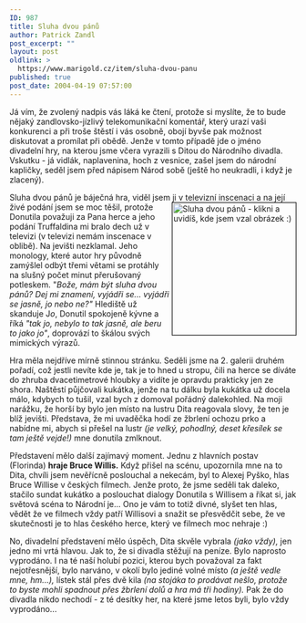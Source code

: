 ```yaml
---
ID: 987
title: Sluha dvou pánů
author: Patrick Zandl
post_excerpt: ""
layout: post
oldlink: >
  https://www.marigold.cz/item/sluha-dvou-panu
published: true
post_date: 2004-04-19 07:57:00
---
```

<p>
Já vím, že zvolený nadpis vás láká ke čtení, protože si myslíte, že to bude nějaký zandlovsko-jízlivý telekomunikační komentář, který urazí vaši konkurenci a při troše štěstí i vás osobně, obojí byvše pak možnost diskutovat a promílat při obědě. Jenže v tomto případě jde o jméno divadelní hry, na kterou jsme včera vyrazili s Ditou do Národního divadla. Vskutku - já vidlák, naplavenina, hoch z vesnice, zašel jsem do národní kapličky, seděl jsem před nápisem Národ sobě (ještě ho neukradli, i když je zlacený).</p>

<p>
Sluha dvou pánů je báječná hra, viděl jsem ji v televizní inscenaci a na její živé podání jsem <A href="http://www.zena-in.cz/rofrano/predstaveni.asp?predstaveni=83&amp;divadlo=15" target=_blank><IMG height=232 alt="Sluha dvou pánů - klikni a uvidíš, kde jsem vzal obrázek :)" src="/wp-content/uploads/sluhadvoupanu.jpg" width=217 align=right border=1></A>se moc těšil, protože Donutila považuji za Pana herce a jeho podání Truffaldina mi bralo dech už v televizi (v televizi nemám inscenace v oblibě). Na jevišti nezklamal. Jeho monology, které autor hry původně zamýšlel odbýt třemi větami se protáhly na slušný počet minut přerušovaný potleskem. "<EM>Bože, mám být sluha dvou pánů? Dej mi znamení, vyjádři se... vyjádři se jasně, jo nebo ne?"</EM> Hlediště už skanduje J<EM>o</EM>, Donutil spokojeně kývne a říká <EM>"tak jo, nebylo to tak jasně, ale beru to jako jo"</EM>, doprovází to škálou svých mimických výrazů.</p>

<p>
Hra měla nejdříve mírně stinnou stránku. Seděli jsme na 2. galerii druhém pořadí, což jestli nevíte kde je, tak je to hned u stropu, čili na herce se díváte do zhruba dvacetimetrové hloubky a vidíte je opravdu prakticky jen ze shora. Naštěstí půjčovali kukátka, jenže na tu dálku byla kukátka už docela málo, kdybych to tušil, vzal bych z domoval pořádný dalekohled. Na moji narážku, že horší by bylo jen místo na lustru Dita reagovala slovy, že ten je blíž jevišti. Představa, že mi uvaděčka hodí ze žbrlení ochozu prko a nabídne mi, abych si přešel na lustr <EM>(je velký, pohodlný, deset křesílek se tam ještě vejde!)</EM> mne donutila zmlknout. </p>

<p>
Představení mělo další zajímavý moment. Jednu z hlavních postav (Florinda) <STRONG>hraje Bruce Willis.</STRONG> Když přišel na scénu, upozornila mne na to Dita,&#160;chvíli jsem nevěřícně poslouchal a nekecám, byl to Alexej Pyško, hlas Bruce Willise v českých filmech.&#160;Jenže proto, že jsme seděli tak daleko, stačilo sundat kukátko a poslouchat dialogy Donutila s Willisem a říkat si, jak světová scéna to Národní je... Ono je vám to totiž divné, slyšet ten hlas, vědět že ve filmech vždy patří Willisovi a snažit se přesvědčit sebe, že ve skutečnosti je to hlas českého herce, který ve filmech moc nehraje :)</p>

<p>
No, divadelní představení mělo úspěch, Dita skvěle vybrala <EM>(jako vždy),</EM> jen jedno mi vrtá hlavou. Jak to, že si divadla stěžují na peníze. Bylo naprosto vyprodáno. I na té naší holubí pozici, kterou bych považoval za fakt nejotřesnější, bylo narváno, v okolí bylo jediné volné místo <EM>(a ještě vedle mne, hm...), </EM>lístek stál přes dvě kila <EM>(na stojáka to prodávat nešlo, protože to byste mohli spadnout přes žbrlení dolů a hra má tři hodiny).</EM> Pak že do divadla nikdo nechodí - z té desítky her, na které jsme letos byli, bylo vždy vyprodáno...</p>

